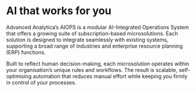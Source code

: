 # AI that works for you
Advanced Analytica’s AIOPS is a modular AI-Integrated Operations System that offers a growing suite of subscription-based microsolutions. Each solution is designed to integrate seamlessly with existing systems, supporting a broad range of industries and enterprise resource planning (ERP) functions.

Built to reflect human decision-making, each microsolution operates within your organisation’s unique rules and workflows. The result is scalable, self-optimising automation that reduces manual effort while keeping you firmly in control of your processes.
